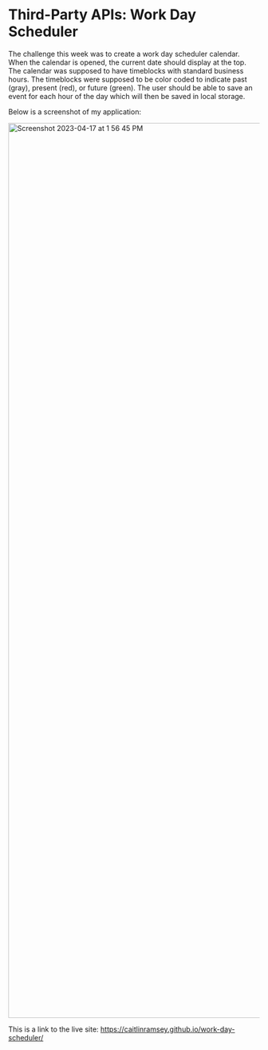 # Third-Party APIs: Work Day Scheduler

The challenge this week was to create a work day scheduler calendar. When the calendar is opened, the current date should display at the top. The calendar was supposed to have timeblocks with standard business hours. The timeblocks were supposed to be color coded to indicate past (gray), present (red), or future (green). The user should be able to save an event for each hour of the day which will then be saved in local storage.

Below is a screenshot of my application:

<img width="1792" alt="Screenshot 2023-04-17 at 1 56 45 PM" src="https://user-images.githubusercontent.com/60635509/232570645-c39901ac-d79a-4646-9047-2bafe5fb3eca.png">

This is a link to the live site: https://caitlinramsey.github.io/work-day-scheduler/
